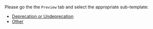 Please go the the `Preview` tab and select the appropriate sub-template:

* [Deprecation or Undeprecation](?expand=1&template=deprecation.md)
* [Other](?expand=1&template=other.md)
